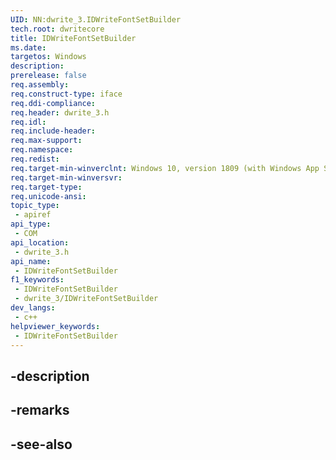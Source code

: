 ```yaml
---
UID: NN:dwrite_3.IDWriteFontSetBuilder
tech.root: dwritecore
title: IDWriteFontSetBuilder
ms.date: 
targetos: Windows
description: 
prerelease: false
req.assembly: 
req.construct-type: iface
req.ddi-compliance: 
req.header: dwrite_3.h
req.idl: 
req.include-header: 
req.max-support: 
req.namespace: 
req.redist: 
req.target-min-winverclnt: Windows 10, version 1809 (with Windows App SDK 0.5 or later)
req.target-min-winversvr: 
req.target-type: 
req.unicode-ansi: 
topic_type:
 - apiref
api_type:
 - COM
api_location:
 - dwrite_3.h
api_name:
 - IDWriteFontSetBuilder
f1_keywords:
 - IDWriteFontSetBuilder
 - dwrite_3/IDWriteFontSetBuilder
dev_langs:
 - c++
helpviewer_keywords:
 - IDWriteFontSetBuilder
---
```


## -description

## -remarks

## -see-also

